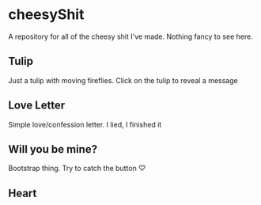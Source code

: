 # cheesyShit
A repository for all of the cheesy shit I've made. 
Nothing fancy to see here.

## Tulip
Just a tulip with moving fireflies. Click on the tulip to reveal a message

## Love Letter
Simple love/confession letter. I lied, I finished it

## Will you be mine? 
Bootstrap thing. Try to catch the button ♡

## Heart